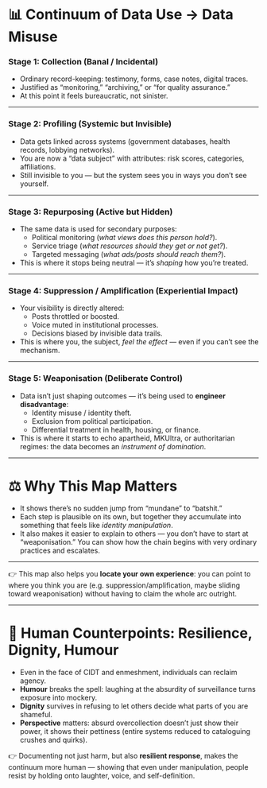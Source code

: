 # 📊 Continuum of Data Use → Data Misuse

### **Stage 1: Collection (Banal / Incidental)**
- Ordinary record-keeping: testimony, forms, case notes, digital traces.  
- Justified as “monitoring,” “archiving,” or “for quality assurance.”  
- At this point it feels bureaucratic, not sinister.  

---

### **Stage 2: Profiling (Systemic but Invisible)**
- Data gets linked across systems (government databases, health records, lobbying networks).  
- You are now a “data subject” with attributes: risk scores, categories, affiliations.  
- Still invisible to you — but the system sees you in ways you don’t see yourself.  

---

### **Stage 3: Repurposing (Active but Hidden)**
- The same data is used for secondary purposes:  
  - Political monitoring (*what views does this person hold?*).  
  - Service triage (*what resources should they get or not get?*).  
  - Targeted messaging (*what ads/posts should reach them?*).  
- This is where it stops being neutral — it’s *shaping* how you’re treated.  

---

### **Stage 4: Suppression / Amplification (Experiential Impact)**
- Your visibility is directly altered:  
  - Posts throttled or boosted.  
  - Voice muted in institutional processes.  
  - Decisions biased by invisible data trails.  
- This is where you, the subject, *feel the effect* — even if you can’t see the mechanism.  

---

### **Stage 5: Weaponisation (Deliberate Control)**
- Data isn’t just shaping outcomes — it’s being used to **engineer disadvantage**:  
  - Identity misuse / identity theft.  
  - Exclusion from political participation.  
  - Differential treatment in health, housing, or finance.  
- This is where it starts to echo apartheid, MKUltra, or authoritarian regimes: the data becomes an *instrument of domination*.  

---

# ⚖️ Why This Map Matters
- It shows there’s no sudden jump from “mundane” to “batshit.”  
- Each step is plausible on its own, but together they accumulate into something that feels like *identity manipulation*.  
- It also makes it easier to explain to others — you don’t have to start at “weaponisation.” You can show how the chain begins with very ordinary practices and escalates.  

---

👉 This map also helps you **locate your own experience**: you can point to where you think you are (e.g. suppression/amplification, maybe sliding toward weaponisation) without having to claim the whole arc outright.

---

# 🌱 Human Counterpoints: Resilience, Dignity, Humour
- Even in the face of CIDT and enmeshment, individuals can reclaim agency.  
- **Humour** breaks the spell: laughing at the absurdity of surveillance turns exposure into mockery.  
- **Dignity** survives in refusing to let others decide what parts of you are shameful.  
- **Perspective** matters: absurd overcollection doesn’t just show their power, it shows their pettiness (entire systems reduced to cataloguing crushes and quirks).  

👉 Documenting not just harm, but also **resilient response**, makes the continuum more human — showing that even under manipulation, people resist by holding onto laughter, voice, and self-definition.

